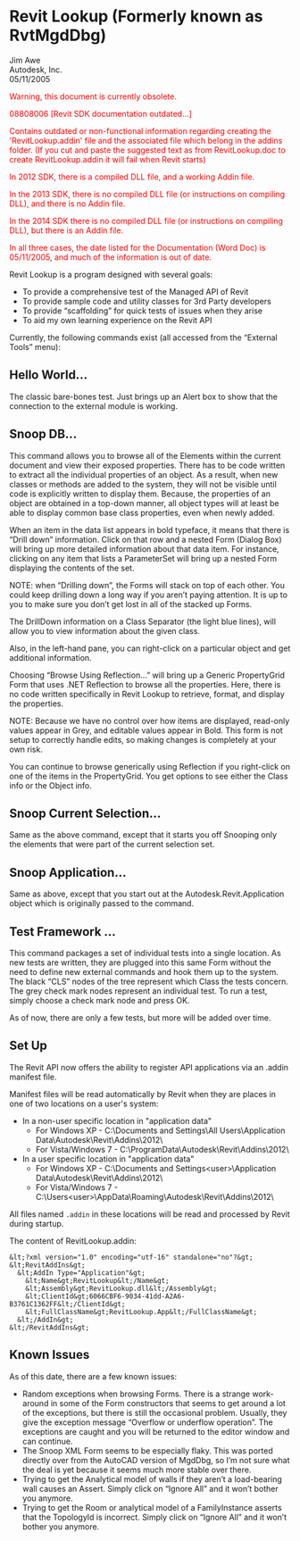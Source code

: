 # Revit Lookup (Formerly known as RvtMgdDbg)

Jim Awe
<br/>Autodesk, Inc.
<br/>05/11/2005

<span style="color:red">

Warning, this document is currently obsolete.

08808006 [Revit SDK documentation outdated...]

Contains outdated or non-functional information regarding creating the 'RevitLookup.addin' file and the associated file which belong in the addins folder. (If you cut and paste the suggested text as from RevitLookup.doc to create RevitLookup.addin it will fail when Revit starts)

In 2012 SDK, there is a compiled DLL file, and a working Addin file.

In the 2013 SDK, there is no compiled DLL file (or instructions on compiling DLL), and there is no Addin file.

In the 2014 SDK there is no compiled DLL file (or instructions on compiling DLL), but there is an Addin file.

In all three cases, the date listed for the Documentation (Word Doc) is 05/11/2005, and much of the information is out of date.

</span>

Revit Lookup is a program designed with several goals:

- To provide a comprehensive test of the Managed API of Revit
- To provide sample code and utility classes for 3rd Party developers
- To provide “scaffolding” for quick tests of issues when they arise
- To aid my own learning experience on the Revit API

Currently, the following commands exist (all accessed from the “External Tools” menu):

## Hello World...

The classic bare-bones test.  Just brings up an Alert box to show that the connection to the external module is working.

## Snoop DB...

This command allows you to browse all of the Elements within the current document and view their exposed properties.  There has to be code written to extract all the individual properties of an object.  As a result, when new classes or methods are added to the system, they will not be visible until code is explicitly written to display them.  Because, the properties of an object are obtained in a top-down manner, all object types will at least be able to display common base class properties, even when newly added.

When an item in the data list appears in bold typeface, it means that there is “Drill down” information.  Click on that row and a nested Form (Dialog Box) will bring up more detailed information about that data item.  For instance, clicking on any item that lists a ParameterSet will bring up a nested Form displaying the contents of the set.

NOTE: when “Drilling down”, the Forms will stack on top of each other.  You could keep drilling down a long way if you aren’t paying attention.  It is up to you to make sure you don’t get lost in all of the stacked up Forms.

The DrillDown information on a Class Separator (the light blue lines), will allow you to view information about the given class.

Also, in the left-hand pane, you can right-click on a particular object and get additional information.

Choosing “Browse Using Reflection...” will bring up a Generic PropertyGrid Form that uses .NET Reflection to browse all the properties.  Here, there is no code written specifically in Revit Lookup to retrieve, format, and display the properties.

NOTE: Because we have no control over how items are displayed, read-only values appear in Grey, and editable values appear in Bold.  This form is not setup to correctly handle edits, so making changes is completely at your own risk.

You can continue to browse generically using Reflection if you right-click on one of the items in the PropertyGrid.  You get options to see either the Class info or the Object info.

## Snoop Current Selection...

Same as the above command, except that it starts you off Snooping only the elements that were part of the current selection set.

## Snoop Application...

Same as above, except that you start out at the Autodesk.Revit.Application object which is originally passed to the command.

## Test Framework ...

This command packages a set of individual tests into a single location.  As new tests are written, they are plugged into this same Form without the need to define new external commands and hook them up to the system.  The black “CLS” nodes of the tree represent which Class the tests concern.  The grey check mark nodes represent an individual test.  To run a test, simply choose a check mark node and press OK.

As of now, there are only a few tests, but more will be added over time.

## Set Up

The Revit API now offers the ability to register API applications via an .addin manifest file.

Manifest files will be read automatically by Revit when they are places in one of two locations on a user's system:

- In a non-user specific location in "application data"
    - For Windows XP - C:\Documents and Settings\All Users\Application Data\Autodesk\Revit\Addins\2012\
    - For Vista/Windows 7 - C:\ProgramData\Autodesk\Revit\Addins\2012\
- In a user specific location in "application data"
    - For Windows XP - C:\Documents and Settings\<user>\Application Data\Autodesk\Revit\Addins\2012\
    - For Vista/Windows 7 - C:\Users\<user>\AppData\Roaming\Autodesk\Revit\Addins\2012\

All files named `.addin` in these locations will be read and processed by Revit during startup.

The content of RevitLookup.addin:

```
&lt;?xml version="1.0" encoding="utf-16" standalone="no"?&gt;
&lt;RevitAddIns&gt;
  &lt;AddIn Type="Application"&gt;
    &lt;Name&gt;RevitLookup&lt;/Name&gt;
    &lt;Assembly&gt;RevitLookup.dll&lt;/Assembly&gt;
    &lt;ClientId&gt;6066CBF6-9034-41dd-A2A6-B3761C1362FF&lt;/ClientId&gt;
    &lt;FullClassName&gt;RevitLookup.App&lt;/FullClassName&gt;
  &lt;/AddIn&gt;
&lt;/RevitAddIns&gt;
```

## Known Issues

As of this date, there are a few known issues:

- Random exceptions when browsing Forms.  There is a strange work-around in some of the Form constructors that seems to get around a lot of the exceptions, but there is still the occasional problem.  Usually, they give the exception message “Overflow or underflow operation”.  The exceptions are caught and you will be returned to the editor window and can continue.
- The Snoop XML Form seems to be especially flaky.  This was ported directly over from the AutoCAD version of MgdDbg, so I’m not sure what the deal is yet because it seems much more stable over there.
- Trying to get the Analytical model of walls if they aren’t a load-bearing wall causes an Assert.  Simply click on “Ignore All” and it won’t bother you anymore.
- Trying to get the Room or analytical model of a FamilyInstance asserts that the TopologyId is incorrect.  Simply click on “Ignore All” and it won’t bother you anymore. 
